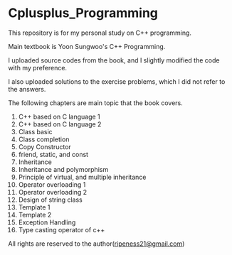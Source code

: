# Cplusplus_Programming

This repository is for my personal study on C++ programming.

Main textbook is Yoon Sungwoo's C++ Programming.

I uploaded source codes from the book, and I slightly modified the code with my preference.

I also uploaded solutions to the exercise problems, which I did not refer to the answers.

The following chapters are main topic that the book covers.

1. C++ based on C language 1
2. C++ based on C language 2
3. Class basic
4. Class completion
5. Copy Constructor
6. friend, static, and const
7. Inheritance
8. Inheritance and polymorphism
9. Principle of virtual, and multiple inheritance
10. Operator overloading 1
11. Operator overloading 2
12. Design of string class
13. Template 1
14. Template 2
15. Exception Handling
16. Type casting operator of c++

All rights are reserved to the author(ripeness21@gmail.com)
